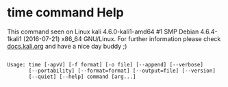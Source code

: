 # time command Help
 
 This command seen on Linux kali 4.6.0-kali1-amd64 #1 SMP Debian 4.6.4-1kali1 (2016-07-21) x86_64 GNU/Linux. For further information please check [docs.kali.org](docs.kali.org) and have a nice day buddy ;) 

~~~

Usage: time [-apvV] [-f format] [-o file] [--append] [--verbose]
       [--portability] [--format=format] [--output=file] [--version]
       [--quiet] [--help] command [arg...]

~~~
